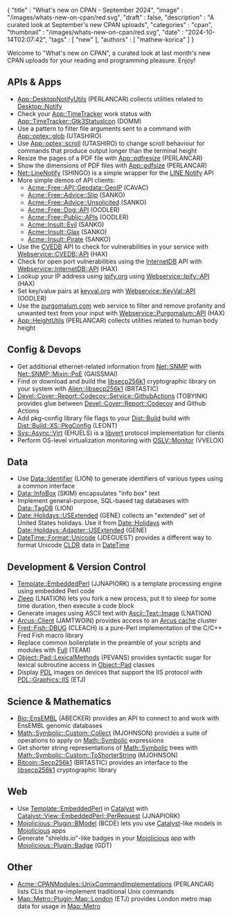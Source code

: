 {
   "title" : "What's new on CPAN - September 2024",
   "image" : "/images/whats-new-on-cpan/red.svg",
   "draft" : false,
   "description" : "A curated look at September's new CPAN uploads",
   "categories" : "cpan",
   "thumbnail" : "/images/whats-new-on-cpan/red.svg",
   "date" : "2024-10-14T02:07:42",
   "tags" : [
      "new"
   ],
   "authors" : [
      "mathew-korica"
   ]
}


Welcome to "What's new on CPAN", a curated look at last month's new CPAN uploads for your reading and programming pleasure. Enjoy!

APIs & Apps
-----------
* [App::DesktopNotifyUtils](https://metacpan.org/pod/App::DesktopNotifyUtils) (PERLANCAR) collects utilities related to [Desktop::Notify](https://metacpan.org/pod/Desktop::Notify)
* Check your [App::TimeTracker](https://metacpan.org/pod/App::TimeTracker) work status with [App::TimeTracker::Gtk3StatusIcon](https://metacpan.org/pod/App::TimeTracker::Gtk3StatusIcon) (DOMM)
* Use a pattern to filter file arguments sent to a command with [App::optex::glob](https://metacpan.org/pod/App::optex::glob) (UTASHIRO)
* Use [App::optex::scroll](https://metacpan.org/pod/App::optex::scroll) (UTASHIRO) to change scroll behaviour for commands that produce output longer than the terminal height
* Resize the pages of a PDF file with [App::pdfresize](https://metacpan.org/pod/App::pdfresize) (PERLANCAR)
* Show the dimensions of PDF files with [App::pdfsize](https://metacpan.org/pod/App::pdfsize) (PERLANCAR)
* [Net::LineNotify](https://metacpan.org/pod/Net::LineNotify) (SHINGO) is a simple wrapper for the [LINE Notify](https://notify-bot.line.me) API
* More simple demos of API clients:
	* [Acme::Free::API::Geodata::GeoIP](https://metacpan.org/pod/Acme::Free::API::Geodata::GeoIP) (CAVAC)
	* [Acme::Free::Advice::Slip](https://metacpan.org/pod/Acme::Free::Advice::Slip) (SANKO)
	* [Acme::Free::Advice::Unsolicited](https://metacpan.org/pod/Acme::Free::Advice::Unsolicited) (SANKO)
	* [Acme::Free::Dog::API](https://metacpan.org/pod/Acme::Free::Dog::API) (OODLER)
	* [Acme::Free::Public::APIs](https://metacpan.org/pod/Acme::Free::Public::APIs) (OODLER)
	* [Acme::Insult::Evil](https://metacpan.org/pod/Acme::Insult::Evil) (SANKO)
	* [Acme::Insult::Glax](https://metacpan.org/pod/Acme::Insult::Glax) (SANKO)
	* [Acme::Insult::Pirate](https://metacpan.org/pod/Acme::Insult::Pirate) (SANKO)
* Use the [CVEDB](https://cvedb.shodan.io/) API to check for vulnerabilities in your service with [Webservice::CVEDB::API](https://metacpan.org/pod/Webservice::CVEDB::API) (HAX)
* Check for open port vulnerabilities using the [InternetDB](https://internetdb.shodan.io/) API with [Webservice::InternetDB::API](https://metacpan.org/pod/Webservice::InternetDB::API) (HAX)
* Lookup your IP address using [ipify.org](https://www.ipify.org) using [Webservice::Ipify::API](https://metacpan.org/pod/Webservice::Ipify::API) (HAX)
* Set key/value pairs at [keyval.org](https://keyval.org) with [Webservice::KeyVal::API](https://metacpan.org/pod/Webservice::KeyVal::API) (OODLER)
* Use the [purgomalum.com](https://www.purgomalum.com/) web service to filter and remove profanity and unwanted text from your input with [Webservice::Purgomalum::API](https://metacpan.org/pod/Webservice::Purgomalum::API) (HAX)
* [App::HeightUtils](https://metacpan.org/pod/App::HeightUtils) (PERLANCAR) collects utilities related to human body height


Config & Devops
---------------
* Get additional ethernet-related information from [Net::SNMP](https://metacpan.org/pod/Net::SNMP) with [Net::SNMP::Mixin::PoE](https://metacpan.org/pod/Net::SNMP::Mixin::PoE) (GAISSMAI)
* Find or download and build the [libsecp256k1](https://github.com/bitcoin-core/secp256k1) cryptographic library on your system with [Alien::libsecp256k1](https://metacpan.org/pod/Alien::libsecp256k1) (BRTASTIC)
* [Devel::Cover::Report::Codecov::Service::GithubActions](https://metacpan.org/pod/Devel::Cover::Report::Codecov::Service::GithubActions) (TOBYINK) provides glue between [Devel::Cover::Report::Codecov](https://metacpan.org/pod/Devel::Cover::Report::Codecov) and Github Actions
* Add pkg-config library file flags to your [Dist::Build](https://metacpan.org/pod/Dist::Build) build with [Dist::Build::XS::PkgConfig](https://metacpan.org/pod/Dist::Build::XS::PkgConfig) (LEONT)
* [Sys::Async::Virt](https://metacpan.org/pod/Sys::Async::Virt) (EHUELS) is a [libvert](https://libvirt.org) protocol implementation for clients
* Perform OS-level virtualization monitoring with [OSLV::Monitor](https://metacpan.org/pod/OSLV::Monitor) (VVELOX)


Data
----
* Use [Data::Identifier](https://metacpan.org/pod/Data::Identifier) (LION) to generate identifiers of various types using a common interface
* [Data::InfoBox](https://metacpan.org/pod/Data::InfoBox) (SKIM) encapsulates "info box" text
* Implement general-purpose, SQL-based tag databases with [Data::TagDB](https://metacpan.org/pod/Data::TagDB) (LION)
* [Date::Holidays::USExtended](https://metacpan.org/pod/Date::Holidays::USExtended) (GENE) collects an "extended" set of United States holidays. Use it from [Date::Holidays](https://metacpan.org/pod/Date::Holidays) with [Date::Holidays::Adapter::USExtended](https://metacpan.org/pod/Date::Holidays::Adapter::USExtended) (GENE)
* [DateTime::Format::Unicode](https://metacpan.org/pod/DateTime::Format::Unicode) (JDEGUEST) provides a different way to format Unicode [CLDR](https://cldr.unicode.org) data in [DateTime](https://metacpan.org/pod/DateTime)


Development & Version Control
-----------------------------
* [Template::EmbeddedPerl](https://metacpan.org/pod/Template::EmbeddedPerl) (JJNAPIORK) is a template processing engine using embedded Perl code
* [Zleep](https://metacpan.org/pod/Zleep) (LNATION) lets you fork a new process, put it to sleep for some time duration, then execute a code block
* Generate images using ASCII text with [Ascii::Text::Image](https://metacpan.org/pod/Ascii::Text::Image) (LNATION)
* [Arcus::Client](https://metacpan.org/pod/Arcus::Client) (JAMTWOIN) provides access to an [Arcus cache](https://github.com/naver/arcus) cluster
* [Fred::Fish::DBUG](https://metacpan.org/pod/Fred::Fish::DBUG) (CLEACH) is a pure-Perl implementation of the C/C++ Fred Fish macro library
* Replace common boilerplate in the preamble of your scripts and modules with [Full](https://metacpan.org/pod/Full) (TEAM)
* [Object::Pad::LexicalMethods](https://metacpan.org/pod/Object::Pad::LexicalMethods) (PEVANS) provides syntactic sugar for lexical subroutine access in [Object::Pad](https://metacpan.org/pod/Object::Pad) classes
* Display [PDL](https://metacpan.org/pod/PDL) images on devices that support the IIS protocol with [PDL::Graphics::IIS](https://metacpan.org/pod/PDL::Graphics::IIS) (ETJ)


Science & Mathematics
---------------------
* [Bio::EnsEMBL](https://metacpan.org/pod/Bio::EnsEMBL) (ABECKER) provides an API to connect to and work with EnsEMBL genomic databases
* [Math::Symbolic::Custom::Collect](https://metacpan.org/pod/Math::Symbolic::Custom::Collect) (MJOHNSON) provides a suite of operations to apply on [Math::Symbolic](https://metacpan.org/pod/Math::Symbolic) expressions
* Get shorter string representations of [Math::Symbolic](https://metacpan.org/pod/Math::Symbolic) trees with [Math::Symbolic::Custom::ToShorterString](https://metacpan.org/pod/Math::Symbolic::Custom::ToShorterString) (MJOHNSON)
* [Bitcoin::Secp256k1](https://metacpan.org/pod/Bitcoin::Secp256k1) (BRTASTIC) provides an interface to the [libsecp256k1](https://github.com/bitcoin-core/secp256k1) cryptographic library


Web
---
* Use [Template::EmbeddedPerl](Template::EmbeddedPerl) in [Catalyst](https://metacpan.org/pod/Catalyst) with [Catalyst::View::EmbeddedPerl::PerRequest](https://metacpan.org/pod/Catalyst::View::EmbeddedPerl::PerRequest) (JJNAPIORK)
* [Mojolicious::Plugin::BModel](https://metacpan.org/pod/Mojolicious::Plugin::BModel) (BCDE) lets you use [Catalyst](https://metacpan.org/pod/Catalyst)-like models in [Mojolicious](https://metacpan.org/pod/Mojolicious) apps
* Generate "shields.io"-like badges in your [Mojolicious](https://metacpan.org/pod/Mojolicious) app with [Mojolicious::Plugin::Badge](https://metacpan.org/pod/Mojolicious::Plugin::Badge) (GDT)


Other
-----
* [Acme::CPANModules::UnixCommandImplementations](https://metacpan.org/pod/Acme::CPANModules::UnixCommandImplementations) (PERLANCAR) lists CLIs that re-implement traditional Unix commands
* [Map::Metro::Plugin::Map::London](https://metacpan.org/pod/Map::Metro::Plugin::Map::London) (ETJ) provides London metro map data for usage in [Map::Metro](https://metacpan.org/pod/Map::Metro)

